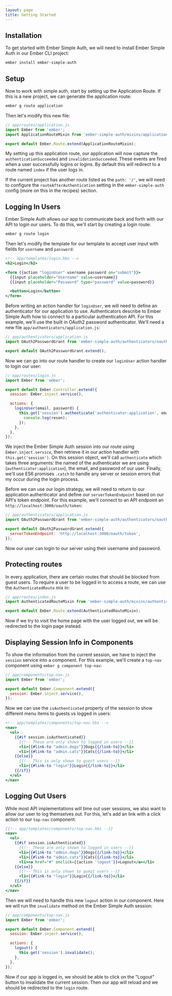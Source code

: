 ```yaml
---
layout: page
title: Getting Started
---
```


## Installation

To get started with Ember Simple Auth, we will need to install Ember Simple Auth in our Ember CLI project:

```sh
ember install ember-simple-auth
```

## Setup

Now to work with simple auth, start by setting up the Application Route.
If this is a new project, we can generate the application route:

```sh
ember g route application
```

Then let's modify this new file:

```js
// app/routes/application.js
import Ember from 'ember';
import ApplicationRouteMixin from 'ember-simple-auth/mixins/application-route-mixin';

export default Ember.Route.extend(ApplicationRouteMixin);
```

My setting up this application route, our application will now capture the `authenticationSucceeded` and `invalidationSucceeded`.
These events are fired when a user successfully logins or logins.
By default this will redirect to a route named `index` if the user logs in.

If the current project has another route listed as the `path: '/'`, we will need to configure the `routeAfterAuthentication` setting in the `ember-simple-auth` config (more on this in the recipes) section.

## Logging In Users

Ember Simple Auth allows our app to communicate back and forth with our API to login our users.
To do this, we'll start by creating a login route:

```sh
ember g route login
```

Then let's modify the template for our template to accept user input with fields for `username` and `password`:

```handlebars
<!-- app/templates/login.hbs -->
<h2>Login</h2>

<form {{action "loginUser" username password on="submit"}}>
  {{input placeholder="Username" value=username}}
  {{input placeholder="Password" type="password" value=password}}

  <button>Login</button>
</form>
```

Before writing an action handler for `loginUser`, we will need to define an authenticator for our application to use.
Authenticators describe to Ember Simple Auth how to connect to a particular authentication API.
For this example, we'll use the built in OAuth2 password authenticator.
We'll need a new file `app/authenticators/application.js`:

```js
// app/authenticators/application.js
import OAuth2PasswordGrant from 'ember-simple-auth/authenticators/oauth2-password-grant';

export default OAuth2PasswordGrant.extend();
```

Now we can go into our route handler to create our `loginUser` action handler to login our user:

```js
// app/routes/login.js
import Ember from 'ember';

export default Ember.Controller.extend({
  session: Ember.inject.service(),

  actions: {
    loginUser(email, password) {
      this.get('session').authenticate('authenticator:application', email, password).catch((reason) => {
        console.log(reson);
      });
    },
  },
});
```

We inject the Ember Simple Auth session into our route using `Ember.inject.service`,
then retrieve it in our action handler with `this.get('session')`.
On this session object, we'll call `authenticate` which takes three arguments:
the named of the authenticator we are using (`authenticator:application`), the email, and password of our user.
Finally, we'll use ES6 promises `.catch` to handle any server or session errors that my occur during the login process.

Before we can use our login strategy, we will need to return to our application authenticator
and define our `serverTokenEndpoint` based on our API's token endpoint.
For this example, we'll connect to an API endpoint an `http://localhost:3000/oauth/token`:

```js
// app/authenticators/application.js
import OAuth2PasswordGrant from 'ember-simple-auth/authenticators/oauth2-password-grant';

export default OAuth2PasswordGrant.extend({
  serverTokenEndpoint: 'http://localhost:3000/oauth/token',
});
```

Now our user can login to our server using their username and password.

## Protecting routes

In every application, there are certain routes that should be blocked from guest users.
To require a user to be logged in to access a route, we can use the `AuthenticatedRoute` mix in:

```js
// app/routes/index.js
import AuthenticatedRouteMixin from 'ember-simple-auth/mixins/authenticated-route-mixin';

export default Ember.Route.extend(AuthenticatedRouteMixin);
```

Now if we try to visit the home page with the user logged out, we will be redirected to the login page instead.

## Displaying Session Info in Components

To show the information from the current session, we have to inject the `session` service into a component.
For this example, we'll create a `top-nav` component using `ember g component top-nav`:

```js
// app/components/top-nav.js
import Ember from 'ember';

export default Ember.Component.extend({
  session: Ember.inject.service(),
});
```

Now we can use the `isAuthenticated` property of the session to show different menu items to guests vs logged in users:

```handlebars
<!-- app/templates/components/top-nav.hbs -->
<nav>
  <ul>
    {{#if session.isAuthenticated}}
      {{!-- These are only shown to logged in users --}}
      <li>{{#link-to "admin.dogs"}}Dogs{{/link-to}}</li>
      <li>{{#link-to "admin.cats"}}Cats{{/link-to}}</li>
    {{else}}
      {{!-- This is only shown to guest users --}}
      <li>{{#link-to "login"}}Login{{/link-to}}</li>
    {{/if}}
  </ul>
</nav>
```

## Logging Out Users

While most API implementations will time out user sessions, we also want to allow our user to log themselves out.
For this, let's add an link with a click action to our `top-nav` component:

```handlebars
{{!-- app/templates/components/top-nav.hbs --}}
<nav>
  <ul>
    {{#if session.isAuthenticated}}
      {{!-- These are only shown to logged in users --}}
      <li>{{#link-to "admin.dogs"}}Dogs{{/link-to}}</li>
      <li>{{#link-to "admin.cats"}}Cats{{/link-to}}</li>
      <li><a href="#" onclick={{action 'logout'}}>Logout</a></li>
    {{else}}
      {{!-- This is only shown to guest users --}}
      <li>{{#link-to "login"}}Login{{/link-to}}</li>
    {{/if}}
  </ul>
</nav>
```

Then we will need to handle this new `logout` action in our component.
Here we will run the `invalidate` method on the Ember Simple Auth session:

```js
// app/components/top-nav.js
import Ember from 'ember';

export default Ember.Component.extend({
  session: Ember.inject.service(),

  actions: {
    logout() {
      this.get('session').invalidate();
    },
  },
});
```

Now if our app is logged in, we should be able to click on the "Logout" button to invalidate the current session.
Then our app will reload and we should be redirected to the `login` route.

